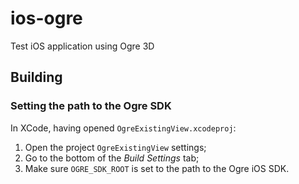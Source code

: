 # ios-ogre #

Test iOS application using Ogre 3D

## Building ##

### Setting the path to the Ogre SDK ###

In XCode, having opened `OgreExistingView.xcodeproj`:
1. Open the project `OgreExistingView` settings;
2. Go to the bottom of the *Build Settings* tab;
3. Make sure `OGRE_SDK_ROOT` is set to the path to the Ogre iOS SDK.

